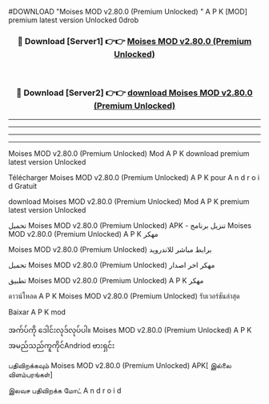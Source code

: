 #DOWNLOAD "Moises MOD v2.80.0 (Premium Unlocked) " A P K [MOD] premium latest version Unlocked 0drob 



<div align="center">

<h3>🔴 Download [Server1] 👉👉 <a href="https://apkdownload12.web.app/?title=Moises MOD v2.80.0 (Premium Unlocked) ">Moises MOD v2.80.0 (Premium Unlocked)  </a></h3><br>

<h3>🔴 Download [Server2] 👉👉 <a href="https://apkdownload12.web.app/?title=Moises MOD v2.80.0 (Premium Unlocked) ">download Moises MOD v2.80.0 (Premium Unlocked)  </a></h3>
</div>


----------------------------------------------------------

----------------------------------------------------------

----------------------------------------------------------

----------------------------------------------------------


Moises MOD v2.80.0 (Premium Unlocked)  Mod A P K download premium latest version Unlocked

Télécharger  Moises MOD v2.80.0 (Premium Unlocked)  A P K pour A n d r o i d Gratuit

download Moises MOD v2.80.0 (Premium Unlocked)  Mod A P K premium latest version Unlocked

تحميل Moises MOD v2.80.0 (Premium Unlocked)  APK - تنزيل برنامج Moises MOD v2.80.0 (Premium Unlocked)  A P K مهكر

Moises MOD v2.80.0 (Premium Unlocked)  برابط مباشر للاندرويد

تحميل Moises MOD v2.80.0 (Premium Unlocked)  مهكر اخر اصدار

تطبيق Moises MOD v2.80.0 (Premium Unlocked)  A P K مهكر

ดาวน์โหลด A P K Moises MOD v2.80.0 (Premium Unlocked)  รับเวอร์ชันล่าสุด

Baixar A P K mod

အက်ပ်ကို ဒေါင်းလုဒ်လုပ်ပါ။ Moises MOD v2.80.0 (Premium Unlocked)  A P K အမည်သည်ကူကိုင်Andriod ဗားရှင်း

பதிவிறக்கவும் Moises MOD v2.80.0 (Premium Unlocked)  APK[ இல்லை விளம்பரங்கள்] 
 
இலவச பதிவிறக்க மோட் A n d r o i d



